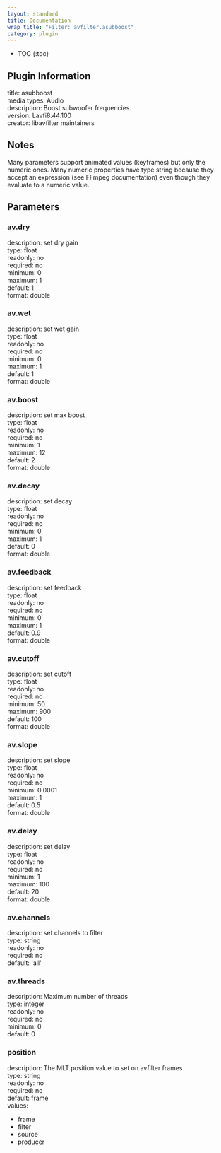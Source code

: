 ```yaml
---
layout: standard
title: Documentation
wrap_title: "Filter: avfilter.asubboost"
category: plugin
---
```

* TOC
{:toc}

## Plugin Information

title: asubboost  
media types:
Audio  
description: Boost subwoofer frequencies.  
version: Lavfi8.44.100  
creator: libavfilter maintainers  

## Notes

Many parameters support animated values (keyframes) but only the numeric ones. Many numeric properties have type string because they accept an expression (see FFmpeg documentation) even though they evaluate to a numeric value.

## Parameters

### av.dry

  
description:
set dry gain  
type: float  
readonly: no  
required: no  
minimum: 0  
maximum: 1  
default: 1  
format: double  

### av.wet

  
description:
set wet gain  
type: float  
readonly: no  
required: no  
minimum: 0  
maximum: 1  
default: 1  
format: double  

### av.boost

  
description:
set max boost  
type: float  
readonly: no  
required: no  
minimum: 1  
maximum: 12  
default: 2  
format: double  

### av.decay

  
description:
set decay  
type: float  
readonly: no  
required: no  
minimum: 0  
maximum: 1  
default: 0  
format: double  

### av.feedback

  
description:
set feedback  
type: float  
readonly: no  
required: no  
minimum: 0  
maximum: 1  
default: 0.9  
format: double  

### av.cutoff

  
description:
set cutoff  
type: float  
readonly: no  
required: no  
minimum: 50  
maximum: 900  
default: 100  
format: double  

### av.slope

  
description:
set slope  
type: float  
readonly: no  
required: no  
minimum: 0.0001  
maximum: 1  
default: 0.5  
format: double  

### av.delay

  
description:
set delay  
type: float  
readonly: no  
required: no  
minimum: 1  
maximum: 100  
default: 20  
format: double  

### av.channels

  
description:
set channels to filter  
type: string  
readonly: no  
required: no  
default: 'all'  

### av.threads

  
description:
Maximum number of threads  
type: integer  
readonly: no  
required: no  
minimum: 0  
default: 0  

### position

  
description:
The MLT position value to set on avfilter frames  
type: string  
readonly: no  
required: no  
default: frame  
values:  

* frame
* filter
* source
* producer

